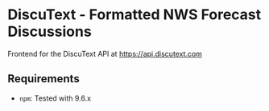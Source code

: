# DiscuText - Formatted NWS Forecast Discussions

Frontend for the DiscuText API at https://api.discutext.com

## Requirements

- `npm`: Tested with 9.6.x

